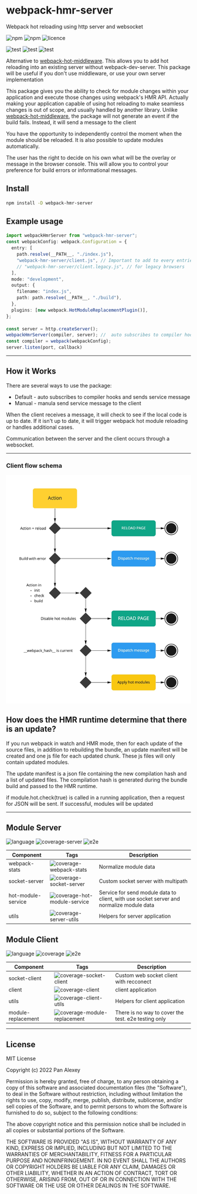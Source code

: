 # webpack-hmr-server
Webpack hot reloading using http server and websocket

![npm](https://img.shields.io/npm/v/webpack-hmr-server)
![npm](https://img.shields.io/npm/dm/webpack-hmr-server)
![licence](https://img.shields.io/badge/licence-MIT-green)

![test](https://img.shields.io/badge/ReactJS-success-green)
![test](https://img.shields.io/badge/VueJS-wait-red)
![test](https://img.shields.io/badge/VanillaJS-done-green)


Alternative to [webpack-hot-middleware](https://www.npmjs.com/package/webpack-hot-middleware). This allows you to add hot reloading into an existing server without webpack-dev-server. This package will be useful if you don't use middleware, or use your own server implementation

This package gives you the ability to check for module changes within your application and execute those changes using webpack's HMR API. 
Actually making your application capable of using hot reloading to make seamless changes is out of scope, and usually handled by another library.
Unlike [webpack-hot-middleware](https://www.npmjs.com/package/webpack-hot-middleware), the package will not generate an event if the build fails. Instead, it will send a message to the client

You have the opportunity to independently control the moment when the module should be reloaded. It is also possible to update modules automatically.

The user has the right to decide on his own what will be the overlay or message in the browser console. This will allow you to control your preference for build errors or informational messages.

## Install

```sh
npm install -D webpack-hmr-server
```

## Example usage


```ts
import webpackHmrServer from "webpack-hmr-server";
const webpackConfig: webpack.Configuration = {
  entry: [
    path.resolve(__PATH__, "./index.js"),
    "webpack-hmr-server/client.js", // Important to add to every entries
    // "webpack-hmr-server/client.legacy.js", // for legacy browsers
  ],
  mode: "development",
  output: {
    filename: "index.js",
    path: path.resolve(__PATH__, "./build"),
  },
  plugins: [new webpack.HotModuleReplacementPlugin()],
};

const server = http.createServer();
webpackHmrServer(compiler, server); //  auto subscribes to compiler hooks and sends service message
const compiler = webpack(webpackConfig);
server.listen(port, callback)
```
- - -

## How it Works

There are several ways to use the package:
 * Default - auto subscribes to compiler hooks and sends service message
 * Manual - manula send service message to the client

When the client receives a message, it will check to see if the local code is up to date. If it isn't up to date, it will trigger webpack hot module reloading or handles additional cases.

Communication between the server and the client occurs through a websocket.

- - -
### Client flow schema

![Client flow schema](https://github.com/pan-alexey/webpack-hmr-server/blob/main/static/flow-client.jpg?raw=true)

## How does the HMR runtime determine that there is an update?

If you run webpack in watch and HMR mode, then for each update of the source files, in addition to rebuilding the bundle, an update manifest will be created and one js file for each updated chunk. These js files will only contain updated modules.


The update manifest is a json file containing the new compilation hash and a list of updated files. The compilation hash is generated during the bundle build and passed to the HMR runtime.

if module.hot.check(true) is called in a running application, then a request for JSON will be sent. If successful, modules will be updated

- - -
## Module Server 
![language](https://img.shields.io/badge/language-typescript-blue)
![coverage-server](https://img.shields.io/badge/coverage-95.45%25-green)
![e2e](https://img.shields.io/badge/e2e-waiting-red)

| Component | Tags | Description |
| - | - | - |
| webpack-stats | ![coverage-webpack-stats](https://img.shields.io/badge/coverage-100%25-green) | Normalize module data |
| socket-server | ![coverage-socket-server](https://img.shields.io/badge/coverage-96.42%25-green) | Custom socket server with multipath |
| hot-module-service | ![coverage-hot-module-service](https://img.shields.io/badge/coverage-100%25-green) | Service for send module data to client, with use socket server and normalize module data |
| utils | ![coverage-server-utils](https://img.shields.io/badge/coverage-100%25-green) | Helpers for server application |

## Module Client
![language](https://img.shields.io/badge/language-typescript-blue)
![coverage](https://img.shields.io/badge/coverage-67.78%25-yellow)
![e2e](https://img.shields.io/badge/e2e-waiting-red)

| Component | Tags | Description |
| - | - | - |
| socket-client | ![coverage-socket-client](https://img.shields.io/badge/coverage-100%25-green) | Custom web socket client with recconect |
| client| ![coverage-client](https://img.shields.io/badge/coverage-~69.65%25-yellow) | client application |
| utils | ![coverage-client-utils](https://img.shields.io/badge/coverage-100%25-green) | Helpers for client application |
| module-replacement | ![coverage-module-replacement](https://img.shields.io/badge/coverage-26.19%25-red) | There is no way to cover the test. e2e testing only |

- - -

## License

MIT License

Copyright (c) 2022 Pan Alexey

Permission is hereby granted, free of charge, to any person obtaining a copy
of this software and associated documentation files (the "Software"), to deal
in the Software without restriction, including without limitation the rights
to use, copy, modify, merge, publish, distribute, sublicense, and/or sell
copies of the Software, and to permit persons to whom the Software is
furnished to do so, subject to the following conditions:

The above copyright notice and this permission notice shall be included in all
copies or substantial portions of the Software.

THE SOFTWARE IS PROVIDED "AS IS", WITHOUT WARRANTY OF ANY KIND, EXPRESS OR
IMPLIED, INCLUDING BUT NOT LIMITED TO THE WARRANTIES OF MERCHANTABILITY,
FITNESS FOR A PARTICULAR PURPOSE AND NONINFRINGEMENT. IN NO EVENT SHALL THE
AUTHORS OR COPYRIGHT HOLDERS BE LIABLE FOR ANY CLAIM, DAMAGES OR OTHER
LIABILITY, WHETHER IN AN ACTION OF CONTRACT, TORT OR OTHERWISE, ARISING FROM,
OUT OF OR IN CONNECTION WITH THE SOFTWARE OR THE USE OR OTHER DEALINGS IN THE
SOFTWARE.
